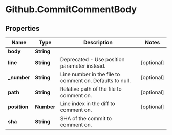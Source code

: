# Github.CommitCommentBody

## Properties

Name | Type | Description | Notes
------------ | ------------- | ------------- | -------------
**body** | **String** |  | 
**line** | **String** | Deprecated - Use position parameter instead. | [optional] 
**_number** | **String** | Line number in the file to comment on. Defaults to null. | [optional] 
**path** | **String** | Relative path of the file to comment on. | [optional] 
**position** | **Number** | Line index in the diff to comment on. | [optional] 
**sha** | **String** | SHA of the commit to comment on. | 


